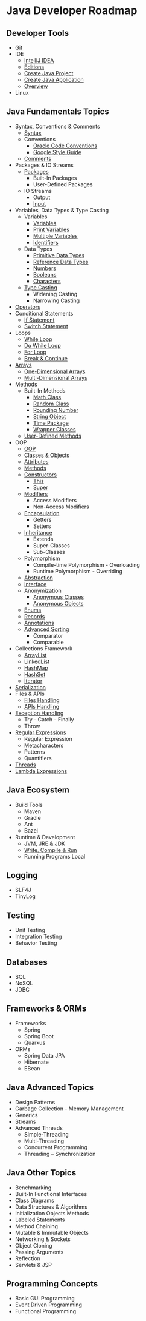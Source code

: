 # Java Developer Roadmap

## Developer Tools
- Git
- IDE
  - [IntelliJ IDEA](https://www.jetbrains.com/idea/)
  - [Editions](https://www.jetbrains.com/products/compare/?product=idea&product=idea-ce)
  - [Create Java Project](https://www.jetbrains.com/help/idea/new-project-wizard.html)
  - [Create Java Application](https://www.jetbrains.com/help/idea/creating-and-running-your-first-java-application.html)
  - [Overview](https://www.jetbrains.com/help/idea/discover-intellij-idea.html)
- Linux

## Java Fundamentals Topics
- Syntax, Conventions & Comments
  - [Syntax](https://www.w3schools.com/java/java_syntax.asp)
  - Conventions
    - [Oracle Code Conventions](https://www.oracle.com/technetwork/java/codeconventions-150003.pdf)
    - [Google Style Guide](https://google.github.io/styleguide/javaguide.html)
  - [Comments](https://www.w3schools.com/java/java_comments.asp)
- Packages & IO Streams
  - [Packages](https://www.w3schools.com/java/java_packages.asp)
    - Built-In Packages
    - User-Defined Packages
  - IO Streams
    - [Output](https://www.w3schools.com/java/java_output.asp)
    - [Input](https://www.w3schools.com/java/java_user_input.asp)
- Variables, Data Types & Type Casting
  - Variables
    - [Variables](https://www.w3schools.com/java/java_variables.asp)
    - [Print Variables](https://www.w3schools.com/java/java_variables_print.asp)
    - [Multiple Variables](https://www.w3schools.com/java/java_variables_multiple.asp)
    - [Identifiers](https://www.w3schools.com/java/java_variables_identifiers.asp)
  - Data Types
    - [Primitive Data Types](https://www.w3schools.com/java/java_data_types.asp)
    - [Reference Data Types](https://www.w3schools.com/java/java_data_types_non-prim.asp)
    - [Numbers](https://www.w3schools.com/java/java_data_types_numbers.asp)
    - [Booleans](https://www.w3schools.com/java/java_data_types_boolean.asp)
    - [Characters](https://www.w3schools.com/java/java_data_types_characters.asp)
  - [Type Casting](https://www.w3schools.com/java/java_type_casting.asp)
    - Widening Casting
    - Narrowing Casting
- [Operators](https://www.w3schools.com/java/java_operators.asp)
- Conditional Statements
  - [If Statement](https://www.w3schools.com/java/java_conditions.asp)
  - [Switch Statement](https://www.w3schools.com/java/java_switch.asp)
- Loops
  - [While Loop](https://www.w3schools.com/java/java_while_loop.asp)
  - [Do While Loop](https://www.w3schools.com/java/java_while_loop_do.asp)
  - [For Loop](https://www.w3schools.com/java/java_for_loop.asp)
  - [Break & Continue](https://www.w3schools.com/java/java_break.asp)
- [Arrays](https://www.w3schools.com/java/java_arrays.asp)
  - [One-Dimensional Arrays](https://www.w3schools.com/java/java_arrays.asp)
  - [Multi-Dimensional Arrays](https://www.w3schools.com/java/java_arrays_multi.asp)
- Methods
  - Built-In Methods
    - [Math Class](https://www.w3schools.com/java/java_math.asp)
    - [Random Class](https://www.digitalocean.com/community/tutorials/java-random)
    - [Rounding Number](https://www.baeldung.com/java-round-decimal-number)
    - [String Object](https://www.w3schools.com/java/java_strings.asp)
    - [Time Package](https://www.w3schools.com/java/java_date.asp)
    - [Wrapper Classes](https://www.w3schools.com/java/java_wrapper_classes.asp)
  - [User-Defined Methods](https://www.w3schools.com/java/java_methods.asp)
- OOP
  - [OOP](https://www.w3schools.com/java/java_oop.asp)
  - [Classes & Objects](https://www.w3schools.com/java/java_classes.asp)
  - [Attributes](https://www.w3schools.com/java/java_class_attributes.asp)
  - [Methods](https://www.w3schools.com/java/java_class_methods.asp)
  - [Constructors](https://www.w3schools.com/java/java_constructors.asp)
    - [This](https://www.w3schools.com/java/ref_keyword_this.asp)
    - [Super](https://www.w3schools.com/java/ref_keyword_super.asp)
  - [Modifiers](https://www.w3schools.com/java/java_modifiers.asp)
    - Access Modifiers
    - Non-Access Modifiers
  - [Encapsulation](https://www.w3schools.com/java/java_encapsulation.asp)
    - Getters
    - Setters
  - [Inheritance](https://www.w3schools.com/java/java_inheritance.asp)
    - Extends
    - Super-Classes
    - Sub-Classes
  - [Polymorphism](https://www.geeksforgeeks.org/polymorphism-in-java/)
    - Compile-time Polymorphism - Overloading
    - Runtime Polymorphism - Overriding
  - [Abstraction](https://www.w3schools.com/java/java_abstract.asp)
  - [Interface](https://www.w3schools.com/java/java_interface.asp)
  - Anonymization
    - [Anonymous Classes](https://www.baeldung.com/java-anonymous-classes)
    - [Anonymous Objects](https://www.geeksforgeeks.org/anonymous-object-in-java/)
  - [Enums](https://www.w3schools.com/java/java_enums.asp)
  - [Records](https://www.baeldung.com/java-record-keyword)
  - [Annotations](https://www.geeksforgeeks.org/annotations-in-java/)
  - [Advanced Sorting](https://www.w3schools.com/java/java_advanced_sorting.asp)
    - Comparator
    - Comparable
- Collections Framework
  - [ArrayList](https://www.w3schools.com/java/java_arraylist.asp)
  - [LinkedList](https://www.w3schools.com/java/java_linkedlist.asp)
  - [HashMap](https://www.w3schools.com/java/java_hashmap.asp)
  - [HashSet](https://www.w3schools.com/java/java_hashset.asp)
  - [Iterator](https://www.w3schools.com/java/java_iterator.asp)
- [Serialization](https://www.baeldung.com/java-serialization)
- Files & APIs
  - [Files Handling](https://www.w3schools.com/java/java_files.asp)
  - [APIs Handling](https://www.baeldung.com/java-9-http-client)
- [Exception Handling](https://www.w3schools.com/java/java_try_catch.asp)
  - Try - Catch - Finally
  - Throw
- [Regular Expressions](https://www.w3schools.com/java/java_regex.asp)
  - Regular Expression
  - Metacharacters
  - Patterns
  - Quantifiers
- [Threads](https://www.w3schools.com/java/java_threads.asp)
- [Lambda Expressions](https://www.w3schools.com/java/java_lambda.asp)

## Java Ecosystem
- Build Tools
  - Maven
  - Gradle
  - Ant
  - Bazel
- Runtime & Development
  - [JVM, JRE & JDK](https://hyperskill.org/learn/step/3499)
  - [Write, Compile & Run](https://hyperskill.org/learn/step/3739)
  - Running Programs Local

## Logging
- SLF4J
- TinyLog

## Testing
- Unit Testing
- Integration Testing
- Behavior Testing

## Databases
- SQL
- NoSQL
- JDBC

## Frameworks & ORMs
- Frameworks
  - Spring 
  - Spring Boot
  - Quarkus
- ORMs
  - Spring Data JPA
  - Hibernate
  - EBean

## Java Advanced Topics
- Design Patterns
- Garbage Collection - Memory Management
- Generics
- Streams
- Advanced Threads
  - Simple-Threading
  - Multi-Threading
  - Concurrent Programming
  - Threading – Synchronization

## Java Other Topics
- Benchmarking
- Built-In Functional Interfaces
- Class Diagrams
- Data Structures & Algorithms
- Initialization Objects Methods
- Labeled Statements
- Method Chaining
- Mutable & Immutable Objects
- Networking & Sockets
- Object Cloning
- Passing Arguments
- Reflection
- Servlets & JSP

## Programming Concepts
- Basic GUI Programming
- Event Driven Programming
- Functional Programming